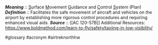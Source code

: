 ***Meaning*** :: <u>S</u>urface <u>M</u>ovement <u>G</u>uidance and <u>C</u>ontrol <u>S</u>ystem (Plan)
***Definition***    :: Facilitates the safe movement of aircraft and vehicles on the airport by establishing more rigorous control procedures and requiring enhanced visual aids.
***Source***         :: [[AC 120-57B]]
Additional Resources: https://www.boldmethod.com/learn-to-fly/safety/taxiing-in-low-visibility/

#glossary #acronym #airtreknorthhw 